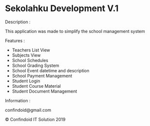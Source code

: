 <h1><b>Sekolahku Development V.1</b></h1>
<p>Description :<p>
<p>This application was made to simplify the school management system</p>
<p>Features :</p>
<ul>
    <li>Teachers List View</li>  
    <li>Subjects View</li>
    <li>School Schedules</li>
    <li>School Grading System</li>
    <li>School Event datetime and description</li>
    <li>School Payment Management</li>
    <li>Student Login</li>
    <li>Student Course Material</li>
    <li>Student Document Management</li>
</ul>
<p>Information :</p>
<p>confindoid@gmail.com</p>
<p></p>
<p>&copy; Confindoid IT Solution 2019</p>
